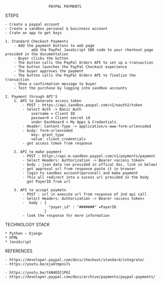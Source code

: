                         PAYPAL PAYMENTS


STEPS

    - Create a paypal account
    - Create a sandbox personal & businness account
    - Crate an app to get keys

    1. Standard Checkout Payments
        - Add the payment buttons to web page
                add the PayPal JavaScript SDK code to your checkout page provided in the documentation
        - Buyer clicks the button
        - The button calls the PayPal Orders API to set up a transaction
        - The button launches the PayPal Checkout experience
        - The buyer approves the payment
        - The button calls the PayPal Orders API to finalize the        transaction
        - Show a confirmation message to buyer
        - Test the purchase by logging into sandbox accounts

    2. Payment through API'S
        1. API to Generate access_token
            - POST : https://api.sandbox.paypal.com/v1/oauth2/token 
            - Select Auth -> Basic Auth
                username = Client ID
                password = Client secret id
                under Dashboard > My Apps & Credentials.
            - Header: Content-Type -> application/x-www-form-urlencoded
            - body: form-urlencoded
                key: grant_type
                value: client_credentials
            - get access token from response

        2. API to make payment
            - POST : https://api-m.sandbox.paypal.com/v1/payments/payment
            - Select Headers: Authorization -> Bearer <access token>
            - body : json data (ex provided in offical doc, link in below)
            - get approval url from response paste it in browser 
            - login to sandbox account(personal) and make payment
            - This wll redirect into a sucess url provided in the body
              get PayerID from url
        
        3. API to accept paymetn
            - POST : url in execute url from response of 2nd api call
            - Select Headers: Authorization -> Bearer <access token>
            -  body : {
                        "payer_id" : "#######" =PayerID  
                      }
            - look the response for more information


TECHNOLOGY STACK

    * Python – Django
    * HTML
    * JavaScript


REFERENCES

    - https://developer.paypal.com/docs/checkout/standard/integrate/
    - https://youtu.be/ejaUtmpns7s

    - https://youtu.be/tkN4EQt1P6I
    - https://developer.paypal.com/docs/archive/payments/paypal-payments/